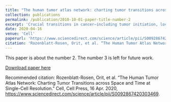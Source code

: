 ```yaml
---
title: "The human tumor atlas network: charting tumor transitions across space and time at single-cell resolution"
collection: publications
permalink: /publication/2010-10-01-paper-title-number-2
excerpt: 'Crucial transitions in cancer—including tumor initiation, local expansion, metastasis, and therapeutic resistance—involve complex interactions between cells within the dynamic tumor ecosystem. Transformative single-cell genomics technologies and spatial multiplex in situ methods now provide an opportunity to interrogate this complexity at unprecedented resolution. The Human Tumor Atlas Network (HTAN), part of the National Cancer Institute (NCI) Cancer Moonshot Initiative, will establish a clinical, experimental, computational, and organizational framework to generate informative and accessible three-dimensional atlases of cancer transitions for a diverse set of tumor types. This effort complements both ongoing efforts to map healthy organs and previous large-scale cancer genomics approaches focused on bulk sequencing at a single point in time. Generating single-cell, multiparametric, longitudinal atlases and integrating them with clinical outcomes should help identify novel predictive biomarkers and features as well as therapeutically relevant cell types, cell states, and cellular interactions across transitions. The resulting tumor atlases should have a profound impact on our understanding of cancer biology and have the potential to improve cancer detection, prevention, and therapeutic discovery for better precision-medicine treatments of cancer patients and those at risk for cancer.'
date: 2020-04-16
venue: 'Cell'
paperurl: 'https://www.sciencedirect.com/science/article/pii/S0092867420303469'
citation: 'Rozenblatt-Rosen, Orit, et al. “The Human Tumor Atlas Network: Charting Tumor Transitions across Space and Time at Single-Cell Resolution.” Cell, Cell Press, 16 Apr. 2020, https://www.sciencedirect.com/science/article/pii/S0092867420303469.'
---
```

This paper is about the number 2. The number 3 is left for future work.

[Download paper here](https://www.sciencedirect.com/science/article/pii/S0092867420303469)

Recommended citation: Rozenblatt-Rosen, Orit, et al. “The Human Tumor Atlas Network: Charting Tumor Transitions across Space and Time at Single-Cell Resolution.” Cell, Cell Press, 16 Apr. 2020, https://www.sciencedirect.com/science/article/pii/S0092867420303469. 

